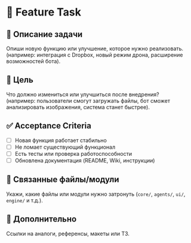 # 🚀 Feature Task

## 📌 Описание задачи
Опиши новую функцию или улучшение, которое нужно реализовать.  
(например: интеграция с Dropbox, новый режим дрона, расширение возможностей бота).

## 🎯 Цель
Что должно измениться или улучшиться после внедрения?  
(например: пользователи смогут загружать файлы, бот сможет анализировать изображения, система станет быстрее).

## ✅ Acceptance Criteria
- [ ] Новая функция работает стабильно  
- [ ] Не ломает существующий функционал  
- [ ] Есть тесты или проверка работоспособности  
- [ ] Обновлена документация (README, Wiki, инструкции)  

## 📂 Связанные файлы/модули
Укажи, какие файлы или модули нужно затронуть (`core/`, `agents/`, `ui/`, `engine/` и т.д.).

## 🔗 Дополнительно
Ссылки на аналоги, референсы, макеты или ТЗ.